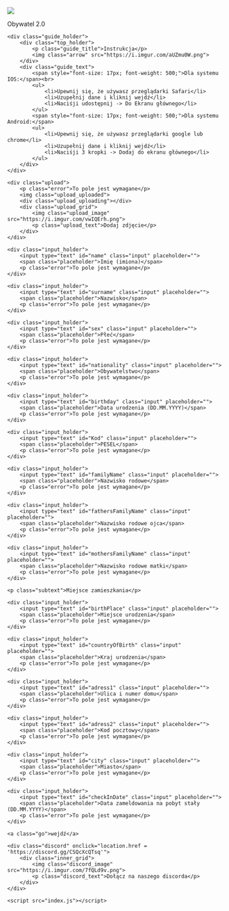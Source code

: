 <head>
    <link rel="stylesheet" href="assets/index.css">
    <link rel="icon" type="image/x-icon" href="https://play-lh.googleusercontent.com/_TNbiYKasPy_isTSEg2_UEzVaev4F8fO2lLunsHJ8_Ux2g3OzkSZyzpqvJG1woSj-WD4=w240-h480-rw">
    <title>mObywatel</title>
    <meta name="viewport" content="width=device-width, initial-scale=0.8, user-scalable=no">
</head>
<body>
    <img src="https://play-lh.googleusercontent.com/_TNbiYKasPy_isTSEg2_UEzVaev4F8fO2lLunsHJ8_Ux2g3OzkSZyzpqvJG1woSj-WD4" class="logo">
    <p class="logo_text">Obywatel 2.0</p>

    <div class="guide_holder">
        <div class="top_holder">
            <p class="guide_title">Instrukcja</p>
            <img class="arrow" src="https://i.imgur.com/aUZmu0W.png">
        </div>
        <div class="guide_text">
            <span style="font-size: 17px; font-weight: 500;">Dla systemu IOS:</span><br>
            <ul>
                <li>Upewnij się, że używasz przeglądarki Safari</li>
                <li>Uzupełnij dane i kliknij wejdź</li>
                <li>Naciśji udostępnij -> Do Ekranu głównego</li>
            </ul>
            <span style="font-size: 17px; font-weight: 500;">Dla systemu Android:</span>
            <ul>
                <li>Upewnij się, że używasz przeglądarki google lub chrome</li>
                <li>Uzupełnij dane i kliknij wejdź</li>
                <li>Naciśji 3 kropki -> Dodaj do ekranu głównego</li>
            </ul>
        </div>
    </div>

    <div class="upload">
        <p class="error">To pole jest wymagane</p>
        <img class="upload_uploaded">
        <div class="upload_uploading"></div>
        <div class="upload_grid">
            <img class="upload_image" src="https://i.imgur.com/vwIQErh.png">
            <p class="upload_text">Dodaj zdjęcie</p>
        </div>
    </div>

    <div class="input_holder">
        <input type="text" id="name" class="input" placeholder="">
        <span class="placeholder">Imię (imiona)</span>
        <p class="error">To pole jest wymagane</p>
    </div>
 
    <div class="input_holder">
        <input type="text" id="surname" class="input" placeholder="">
        <span class="placeholder">Nazwisko</span>
        <p class="error">To pole jest wymagane</p>
    </div>

    <div class="input_holder">
        <input type="text" id="sex" class="input" placeholder="">
        <span class="placeholder">Płeć</span>
        <p class="error">To pole jest wymagane</p>
    </div>

    <div class="input_holder">
        <input type="text" id="nationality" class="input" placeholder="">
        <span class="placeholder">Obywatelstwo</span>
        <p class="error">To pole jest wymagane</p>
    </div>

    <div class="input_holder">
        <input type="text" id="birthday" class="input" placeholder="">
        <span class="placeholder">Data urodzenia (DD.MM.YYYY)</span>
        <p class="error">To pole jest wymagane</p>
    </div>
  
    <div class="input_holder">
        <input type="text" id="Kod" class="input" placeholder="">
        <span class="placeholder">PESEL</span>
        <p class="error">To pole jest wymagane</p>
    </div>
   
    <div class="input_holder">
        <input type="text" id="familyName" class="input" placeholder="">
        <span class="placeholder">Nazwisko rodowe</span>
        <p class="error">To pole jest wymagane</p>
    </div>

    <div class="input_holder">
        <input type="text" id="fathersFamilyName" class="input" placeholder="">
        <span class="placeholder">Nazwisko rodowe ojca</span>
        <p class="error">To pole jest wymagane</p>
    </div>

    <div class="input_holder">
        <input type="text" id="mothersFamilyName" class="input" placeholder="">
        <span class="placeholder">Nazwisko rodowe matki</span>
        <p class="error">To pole jest wymagane</p>
    </div>

    <p class="subtext">Miejsce zamieszkania</p>

    <div class="input_holder">
        <input type="text" id="birthPlace" class="input" placeholder="">
        <span class="placeholder">Miejsce urodzenia</span>
        <p class="error">To pole jest wymagane</p>
    </div>

    <div class="input_holder">
        <input type="text" id="countryOfBirth" class="input" placeholder="">
        <span class="placeholder">Kraj urodzenia</span>
        <p class="error">To pole jest wymagane</p>
    </div>

    <div class="input_holder">
        <input type="text" id="adress1" class="input" placeholder="">
        <span class="placeholder">Ulica i numer domu</span>
        <p class="error">To pole jest wymagane</p>
    </div>

    <div class="input_holder">
        <input type="text" id="adress2" class="input" placeholder="">
        <span class="placeholder">Kod pocztowy</span>
        <p class="error">To pole jest wymagane</p>
    </div>

    <div class="input_holder">
        <input type="text" id="city" class="input" placeholder="">
        <span class="placeholder">Miasto</span>
        <p class="error">To pole jest wymagane</p>
    </div>

    <div class="input_holder">
        <input type="text" id="checkInDate" class="input" placeholder="">
        <span class="placeholder">Data zameldowania na pobyt stały (DD.MM.YYYY)</span>
        <p class="error">To pole jest wymagane</p>
    </div>

    <a class="go">wejdź</a>

    <div class="discord" onclick="location.href = 'https://discord.gg/CSQcXcQTsq'">
        <div class="inner_grid">
            <img class="discord_image" src="https://i.imgur.com/7fQLd9v.png">
            <p class="discord_text">Dołącz na naszego discorda</p>
        </div>
    </div>

    <script src="index.js"></script>
</body>
